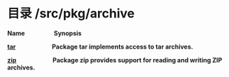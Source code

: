 # 目录 /src/pkg/archive


**Name &nbsp;&nbsp;&nbsp;&nbsp;&nbsp;&nbsp;&nbsp;&nbsp;&nbsp;&nbsp;&nbsp;&nbsp;&nbsp;&nbsp;&nbsp;&nbsp;&nbsp;&nbsp; Synopsis**

**[tar](./tar.html) &nbsp;&nbsp;&nbsp;&nbsp;&nbsp;&nbsp;&nbsp;&nbsp;&nbsp;&nbsp;&nbsp;&nbsp;&nbsp;&nbsp;&nbsp;&nbsp;&nbsp;&nbsp;&nbsp;&nbsp;&nbsp;&nbsp;&nbsp;	Package tar implements access to tar archives.**


**[zip](./zip.html)  &nbsp;&nbsp;&nbsp;&nbsp;&nbsp;&nbsp;&nbsp;&nbsp;&nbsp;&nbsp;&nbsp;&nbsp;&nbsp;&nbsp;&nbsp;&nbsp;&nbsp;&nbsp;&nbsp;&nbsp;&nbsp;&nbsp;&nbsp;	 Package zip provides support for reading and writing ZIP archives.**
